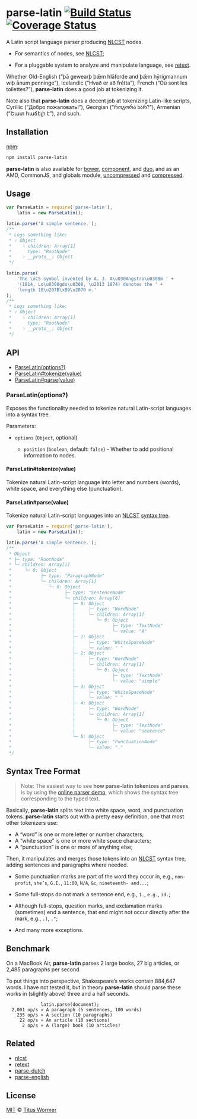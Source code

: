 # parse-latin [![Build Status](https://img.shields.io/travis/wooorm/parse-latin.svg)](https://travis-ci.org/wooorm/parse-latin) [![Coverage Status](https://img.shields.io/codecov/c/github/wooorm/parse-latin.svg)](https://codecov.io/github/wooorm/parse-latin)

A Latin script language parser producing [NLCST](https://github.com/wooorm/nlcst)
nodes.

*   For semantics of nodes, see [NLCST](https://github.com/wooorm/nlcst);

*   For a pluggable system to analyze and manipulate language, see
    [retext](https://github.com/wooorm/retext).

Whether Old-English (“þā gewearþ þǣm hlāforde and þǣm hȳrigmannum wiþ ānum
penninge”), Icelandic (“Hvað er að frétta”), French (“Où sont les toilettes?”),
**parse-latin** does a good job at tokenizing it.

Note also that **parse-latin** does a decent job at tokenizing Latin-like
scripts, Cyrillic (“Добро пожаловать!”), Georgian (“როგორა ხარ?”), Armenian
(“Շատ հաճելի է”), and such.

## Installation

[npm](https://docs.npmjs.com/cli/install):

```bash
npm install parse-latin
```

**parse-latin** is also available for [bower](http://bower.io/#install-packages),
[component](https://github.com/componentjs/component), and
[duo](http://duojs.org/#getting-started), and as an AMD, CommonJS, and globals
module, [uncompressed](parse-latin.js) and [compressed](parse-latin.min.js).

## Usage

```javascript
var ParseLatin = require('parse-latin'),
    latin = new ParseLatin();

latin.parse('A simple sentence.');
/**
 * Logs something like:
 * ˅ Object
 *    ˃ children: Array[1]
 *      type: "RootNode"
 *    ˃ __proto__: Object
 */

latin.parse(
    'The \xC5 symbol invented by A. J. A\u030Angstro\u0308m ' +
    '(1814, Lo\u0308gdo\u0308, \u2013 1874) denotes the ' +
    'length 10\u207B\xB9\u2070 m.'
);
/**
 * Logs something like:
 * ˅ Object
 *    ˃ children: Array[1]
 *      type: "RootNode"
 *    ˃ __proto__: Object
 */
```

## API

*   [ParseLatin(options?)](#parselatinoptions)
*   [ParseLatin#tokenize(value)](#parselatintokenizevalue)
*   [ParseLatin#parse(value)](#parselatinparsevalue)

### ParseLatin(options?)

Exposes the functionality needed to tokenize natural Latin-script languages
into a syntax tree.

Parameters:

*   `options` (`Object`, optional)

    *   `position` (`boolean`, default: `false`) - Whether to add positional
        information to nodes.

#### ParseLatin#tokenize(value)

Tokenize natural Latin-script language into letter and numbers (words), white
space, and everything else (punctuation).

#### ParseLatin#parse(value)

Tokenize natural Latin-script languages into an [NLCST](https://github.com/wooorm/nlcst)
[syntax tree](#syntax-tree-format).

```javascript
var ParseLatin = require('parse-latin'),
    latin = new ParseLatin();

latin.parse('A simple sentence.');
/**
 * Object
 * ├─ type: "RootNode"
 * └─ children: Array[1]
 *     └─ 0: Object
 *           ├─ type: "ParagraphNode"
 *           └─ children: Array[1]
 *              └─ 0: Object
 *                    ├─ type: "SentenceNode"
 *                    └─ children: Array[6]
 *                       ├─ 0: Object
 *                       |     ├─ type: "WordNode"
 *                       |     └─ children: Array[1]
 *                       |        └─ 0: Object
 *                       |              ├─ type: "TextNode"
 *                       |              └─ value: "A"
 *                       ├─ 1: Object
 *                       |     ├─ type: "WhiteSpaceNode"
 *                       |     └─ value: " "
 *                       ├─ 2: Object
 *                       |     ├─ type: "WordNode"
 *                       |     └─ children: Array[1]
 *                       |        └─ 0: Object
 *                       |              ├─ type: "TextNode"
 *                       |              └─ value: "simple"
 *                       ├─ 3: Object
 *                       |     ├─ type: "WhiteSpaceNode"
 *                       |     └─ value: " "
 *                       ├─ 4: Object
 *                       |     ├─ type: "WordNode"
 *                       |     └─ children: Array[1]
 *                       |        └─ 0: Object
 *                       |              ├─ type: "TextNode"
 *                       |              └─ value: "sentence"
 *                       └─ 5: Object
 *                             ├─ type: "PunctuationNode"
 *                             └─ value: "."
 */
```

## Syntax Tree Format

> Note: The easiest way to see **how parse-latin tokenizes and parses**, is by
> using the [online parser demo](https://wooorm.github.io/parse-latin), which
> shows the syntax tree corresponding to the typed text.

Basically, **parse-latin** splits text into white space, word, and punctuation
tokens. **parse-latin** starts out with a pretty easy definition, one that most
other tokenizers use:

*   A “word” is one or more letter or number characters;
*   A “white space” is one or more white space characters;
*   A “punctuation” is one or more of anything else;

Then, it manipulates and merges those tokens into an [NLCST](https://github.com/wooorm/nlcst)
syntax tree, adding sentences and paragraphs where needed.

*   Some punctuation marks are part of the word they occur in, e.g.,
    `non-profit`, `she’s`, `G.I.`, `11:00`, `N/A`, `&c`, `nineteenth- and...`;

*   Some full-stops do not mark a sentence end, e.g., `1.`, `e.g.`, `id.`;

*   Although full-stops, question marks, and exclamation marks (sometimes) end
    a sentence, that end might not occur directly after the mark, e.g., `.)`,
    `."`;

*   And many more exceptions.

## Benchmark

On a MacBook Air, **parse-latin** parses 2 large books, 27 big articles, or
2,485 paragraphs per second.

To put things into perspective, Shakespeare’s works contain 884,647 words. I
have not tested it, but in theory **parse-latin** should parse these works in
(slightly above) three and a half seconds.

```text
             latin.parse(document);
  2,001 op/s » A paragraph (5 sentences, 100 words)
    235 op/s » A section (10 paragraphs)
     22 op/s » An article (10 sections)
      2 op/s » A (large) book (10 articles)
```

## Related

*   [nlcst](https://github.com/wooorm/nlcst)
*   [retext](https://github.com/wooorm/retext)
*   [parse-dutch](https://github.com/wooorm/parse-dutch)
*   [parse-english](https://github.com/wooorm/parse-english)

## License

[MIT](LICENSE) © [Titus Wormer](http://wooorm.com)
